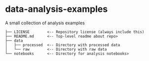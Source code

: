 # data-analysis-examples

A small collection of analysis examples

```
├── LICENSE        <-- Repository license (always include this)
├── README.md      <-- Top-level readme about repo>
├── data
│   ├── processed  <-- Directory with processed data
│   └── raw        <-- Directory with raw data
└── notebooks      <-- Directory for analysis notebooks>
```
